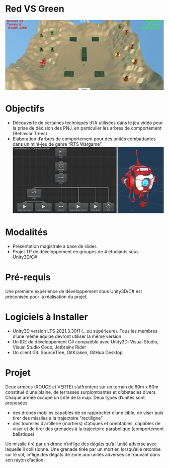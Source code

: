 # Red VS Green

![Game (Red VS Green)](./Ressources/Game.png)

# Objectifs

* Découverte de certaines techniques d’IA utilisées dans le jeu vidéo pour la prise de décision des PNJ, en particulier les arbres de comportement (Behavior Trees)
* Elaboration d’arbres de comportement pour des unités combattantes dans un mini-jeu de genre “RTS Wargame”
![Game (Red VS Green)](./Ressources/objectifs.png)

# Modalités
* Présentation magistrale à base de slides
* Projet TP de développement en groupes de 4 étudiants sous Unity3D/C#

# Pré-requis

Une première expérience de développement sous Unity3D/C# est préconisée pour la réalisation du projet.

# Logiciels à Installer
* Unity3D version LTS 2021.3.30f1 (...ou supérieure). Tous les membres d’une même
équipe devront utiliser la même version
* Un IDE de développement C# compatible avec Unity3D: Visual Studio, Visual Studio
Code, Jetbrains Rider
* Un client Git: SourceTree, GitKraken, GitHub Desktop


# Projet
Deux armées (ROUGE et VERTE) s’affrontent sur un terrain de 60m x 60m constitué d’une plaine, de terrasses surplombantes et d’obstacles divers.
Chaque armée occupe un côté de la map. Deux types d’unités sont proposées:
* des drones mobiles capables de se rapprocher d’une cible, de viser puis tirer des missiles à la trajectoire “rectiligne”
* des tourelles d’artillerie (mortiers) statiques et orientables, capables de viser et de tirer des grenades à la trajectoire parabolique (comportement balistique)

Un missile tiré par un drone n’inflige des dégâts qu’à l’unité adverse
avec laquelle il collisionne.
Une grenade tirée par un mortier, lorsqu’elle retombe sur le sol, inflige des dégâts de zone
aux unités adverses se trouvant dans son rayon d’action.


